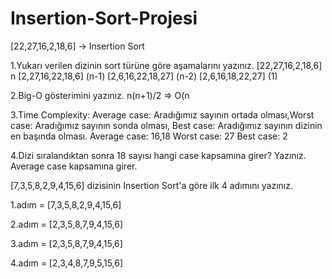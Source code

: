# Insertion-Sort-Projesi
[22,27,16,2,18,6] -> Insertion Sort

1.Yukarı verilen dizinin sort türüne göre aşamalarını yazınız.
[22,27,16,2,18,6] n
[2,27,16,22,18,6] (n-1)
[2,6,16,22,18,27] (n-2)
[2,6,16,18,22,27] (1)

2.Big-O gösterimini yazınız.
n(n+1)/2 => O(n

3.Time Complexity: Average case: Aradığımız sayının ortada olması,Worst case: Aradığımız sayının sonda olması, Best case: Aradığımız sayının dizinin en başında olması.
Average case: 16,18
Worst case: 27
Best case: 2

4.Dizi sıralandıktan sonra 18 sayısı hangi case kapsamına girer? Yazınız.
Average case kapsamına girer.

[7,3,5,8,2,9,4,15,6] dizisinin Insertion Sort'a göre ilk 4 adımını yazınız.

1.adım = [7,3,5,8,2,9,4,15,6]

2.adım = [2,3,5,8,7,9,4,15,6]

3.adım = [2,3,5,8,7,9,4,15,6]

4.adım = [2,3,4,8,7,9,5,15,6]
